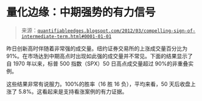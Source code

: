 <!--yml

分类：未分类

date: 2024-05-18 08:50:59

-->

# 量化边缘：中期强势的有力信号

> 来源：[`quantifiableedges.blogspot.com/2012/03/compelling-sign-of-intermediate-term.html#0001-01-01`](http://quantifiableedges.blogspot.com/2012/03/compelling-sign-of-intermediate-term.html#0001-01-01)

昨日创新高时伴随着非常强的成交量。纽约证券交易所的上涨成交量百分比为 91%。在市场达到中期高点时出现如此强的成交量并不常见。下面的结果显示了自 1970 年以来，标普 500 指数（SPX）50 日高点成交量超过 90%的非重叠实例。

这些结果非常有说服力。100%的胜率（16 胜 16 负），平均来看，50 天后收盘上涨了 5.8%。这看起来是支持看涨案例的有力证据。
